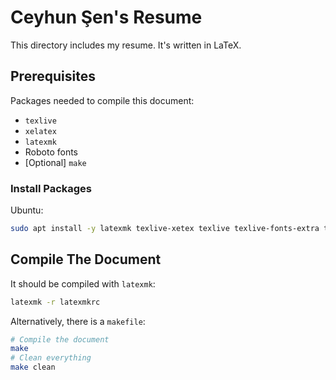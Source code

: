 # Ceyhun Şen's Resume

This directory includes my resume. It's written in LaTeX.

## Prerequisites

Packages needed to compile this document:

- `texlive`
- `xelatex`
- `latexmk`
- Roboto fonts
- [Optional] `make`

### Install Packages

Ubuntu:

```bash
sudo apt install -y latexmk texlive-xetex texlive texlive-fonts-extra texlive-fonts-recommended fonts-roboto*
```

## Compile The Document

It should be compiled with `latexmk`:

```bash
latexmk -r latexmkrc
```

Alternatively, there is a `makefile`:

```bash
# Compile the document
make
# Clean everything
make clean
```
